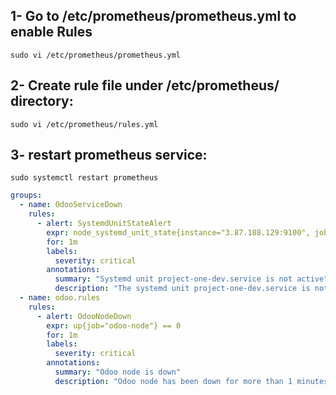 ## 1- Go to /etc/prometheus/prometheus.yml to enable Rules
```
sudo vi /etc/prometheus/prometheus.yml
```
## 2- Create rule file under /etc/prometheus/ directory:
```
sudo vi /etc/prometheus/rules.yml
```
## 3- restart prometheus service:
```
sudo systemctl restart prometheus
```


```yaml
groups:
  - name: OdooServiceDown
    rules:
      - alert: SystemdUnitStateAlert
        expr: node_systemd_unit_state{instance="3.87.188.129:9100", job="odoo-node", name="project-one-dev.service", state="active"} == 0
        for: 1m
        labels:
          severity: critical
        annotations:
          summary: "Systemd unit project-one-dev.service is not active"
          description: "The systemd unit project-one-dev.service is not in the active state for 1 minute."
  - name: odoo.rules
    rules:
      - alert: OdooNodeDown
        expr: up{job="odoo-node"} == 0
        for: 1m
        labels:
          severity: critical
        annotations:
          summary: "Odoo node is down"
          description: "Odoo node has been down for more than 1 minutes."
```
